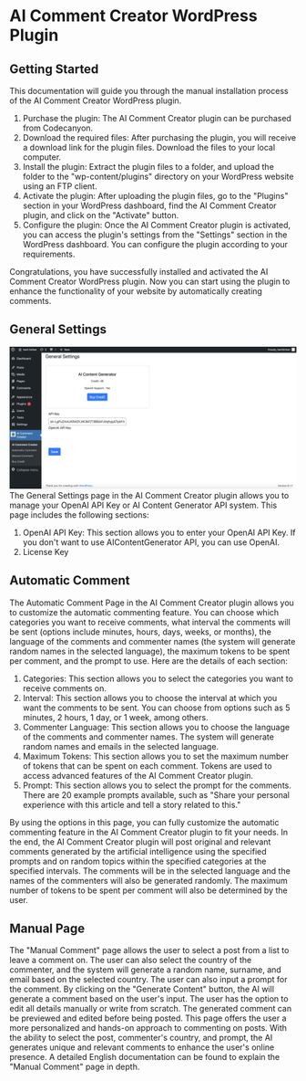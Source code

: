 # AI Comment Creator WordPress Plugin

## Getting Started

This documentation will guide you through the manual installation process of the AI Comment Creator WordPress plugin.

1. Purchase the plugin: The AI Comment Creator plugin can be purchased from Codecanyon.
2. Download the required files: After purchasing the plugin, you will receive a download link for the plugin files. Download the files to your local computer.
3. Install the plugin: Extract the plugin files to a folder, and upload the folder to the "wp-content/plugins" directory on your WordPress website using an FTP client.
4. Activate the plugin: After uploading the plugin files, go to the "Plugins" section in your WordPress dashboard, find the AI Comment Creator plugin, and click on the "Activate" button.
5. Configure the plugin: Once the AI Comment Creator plugin is activated, you can access the plugin's settings from the "Settings" section in the WordPress dashboard. You can configure the plugin according to your requirements.

Congratulations, you have successfully installed and activated the AI Comment Creator WordPress plugin. Now you can start using the plugin to enhance the functionality of your website by automatically creating comments.

## General Settings
![alt text](https://github.com/berkbirkan/AICommentCreatorWP/raw/main/ai-1.png "General Settings")
The General Settings page in the AI Comment Creator plugin allows you to manage your OpenAI API Key or AI Content Generator API system. This page includes the following sections:

1. OpenAI API Key: This section allows you to enter your OpenAI API Key. If you don't want to use AIContentGenerator API, you can use OpenAI.
2. License Key

## Automatic Comment
The Automatic Comment Page in the AI Comment Creator plugin allows you to customize the automatic commenting feature. You can choose which categories you want to receive comments, what interval the comments will be sent (options include minutes, hours, days, weeks, or months), the language of the comments and commenter names (the system will generate random names in the selected language), the maximum tokens to be spent per comment, and the prompt to use. Here are the details of each section:

1. Categories: This section allows you to select the categories you want to receive comments on.
2. Interval: This section allows you to choose the interval at which you want the comments to be sent. You can choose from options such as 5 minutes, 2 hours, 1 day, or 1 week, among others.
3. Commenter Language: This section allows you to choose the language of the comments and commenter names. The system will generate random names and emails in the selected language.
4. Maximum Tokens: This section allows you to set the maximum number of tokens that can be spent on each comment. Tokens are used to access advanced features of the AI Comment Creator plugin.
5. Prompt: This section allows you to select the prompt for the comments. There are 20 example prompts available, such as "Share your personal experience with this article and tell a story related to this."

By using the options in this page, you can fully customize the automatic commenting feature in the AI Comment Creator plugin to fit your needs. In the end, the AI Comment Creator plugin will post original and relevant comments generated by the artificial intelligence using the specified prompts and on random topics within the specified categories at the specified intervals. The comments will be in the selected language and the names of the commenters will also be generated randomly. The maximum number of tokens to be spent per comment will also be determined by the user.

## Manual Page
The "Manual Comment" page allows the user to select a post from a list to leave a comment on. The user can also select the country of the commenter, and the system will generate a random name, surname, and email based on the selected country. The user can also input a prompt for the comment. By clicking on the "Generate Content" button, the AI will generate a comment based on the user's input. The user has the option to edit all details manually or write from scratch. The generated comment can be previewed and edited before being posted. This page offers the user a more personalized and hands-on approach to commenting on posts. With the ability to select the post, commenter's country, and prompt, the AI generates unique and relevant comments to enhance the user's online presence. A detailed English documentation can be found to explain the "Manual Comment" page in depth.
